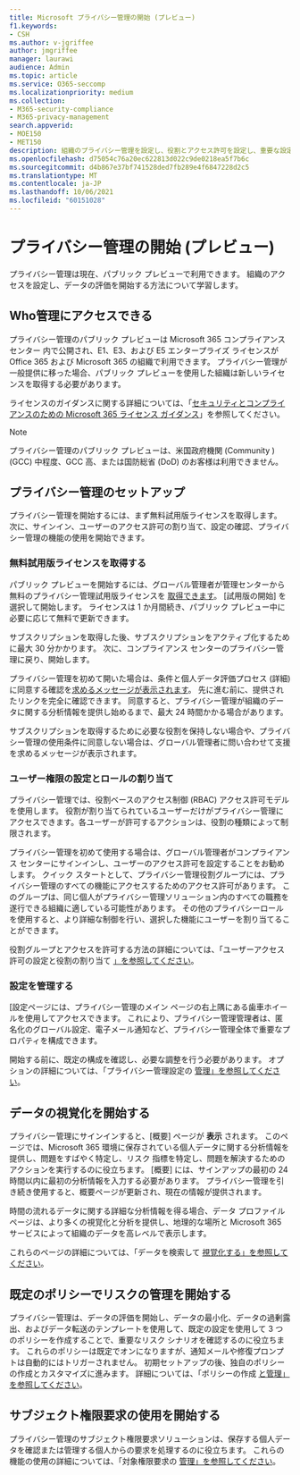 ```yaml
---
title: Microsoft プライバシー管理の開始 (プレビュー)
f1.keywords:
- CSH
ms.author: v-jgriffee
author: jmgriffee
manager: laurawi
audience: Admin
ms.topic: article
ms.service: O365-seccomp
ms.localizationpriority: medium
ms.collection:
- M365-security-compliance
- M365-privacy-management
search.appverid:
- MOE150
- MET150
description: 組織のプライバシー管理を設定し、役割とアクセス許可を設定し、重要な設定を構成する方法について説明します。
ms.openlocfilehash: d75054c76a20ec622813d022c9de0218ea5f7b6c
ms.sourcegitcommit: d4b867e37bf741528ded7fb289e4f6847228d2c5
ms.translationtype: MT
ms.contentlocale: ja-JP
ms.lasthandoff: 10/06/2021
ms.locfileid: "60151028"
---
```

# <a name="get-started-with-privacy-management-preview"></a>プライバシー管理の開始 (プレビュー)

プライバシー管理は現在、パブリック プレビューで利用できます。 組織のアクセスを設定し、データの評価を開始する方法について学習します。

## <a name="who-can-access-privacy-management"></a>Who管理にアクセスできる

プライバシー管理のパブリック プレビューは Microsoft 365 コンプライアンス センター 内で公開され、E1、E3、および E5 エンタープライズ ライセンスが Office 365 および Microsoft 365 の組織で利用できます。 プライバシー管理が一般提供に移った場合、パブリック プレビューを使用した組織は新しいライセンスを取得する必要があります。

ライセンスのガイダンスに関する詳細については、「[セキュリティとコンプライアンスのための Microsoft 365 ライセンス ガイダンス](/office365/servicedescriptions/microsoft-365-service-descriptions/microsoft-365-tenantlevel-services-licensing-guidance/microsoft-365-security-compliance-licensing-guidance#information-protection)」を参照してください。

> [!Note]
> プライバシー管理のパブリック プレビューは、米国政府機関 (Community ) (GCC) 中程度、GCC 高、または国防総省 (DoD) のお客様は利用できません。

## <a name="set-up-privacy-management"></a>プライバシー管理のセットアップ

プライバシー管理を開始するには、まず無料試用版ライセンスを取得します。 次に、サインイン、ユーザーのアクセス許可の割り当て、設定の確認、プライバシー管理の機能の使用を開始できます。

### <a name="get-free-trial-license"></a>無料試用版ライセンスを取得する

パブリック プレビューを開始するには、グローバル管理者が管理センターから無料のプライバシー管理試用版ライセンスを [取得できます](https://aka.ms/purchasem365privacy)。 [試用版の開始] を選択して開始します。 ライセンスは 1 か月間続き、パブリック プレビュー中に必要に応じて無料で更新できます。

サブスクリプションを取得した後、サブスクリプションをアクティブ化するために最大 30 分かかります。 次に、コンプライアンス センターのプライバシー管理に戻り、開始します。

プライバシー管理を初めて開いた場合は、条件と個人データ評価プロセス (詳細) に同意する確認を[求めるメッセージが表示されます](privacy-management.md#where-privacy-management-identifies-personal-data)。 先に進む前に、提供されたリンクを完全に確認できます。 同意すると、プライバシー管理が組織のデータに関する分析情報を提供し始めるまで、最大 24 時間かかる場合があります。

サブスクリプションを取得するために必要な役割を保持しない場合や、プライバシー管理の使用条件に同意しない場合は、グローバル管理者に問い合わせて支援を求めるメッセージが表示されます。

### <a name="set-user-permissions-and-assign-roles"></a>ユーザー権限の設定とロールの割り当て

プライバシー管理では、役割ベースのアクセス制御 (RBAC) アクセス許可モデルを使用します。 役割が割り当てられているユーザーだけがプライバシー管理にアクセスできます。各ユーザーが許可するアクションは、役割の種類によって制限されます。

プライバシー管理を初めて使用する場合は、グローバル管理者がコンプライアンス センターにサインインし、ユーザーのアクセス許可を設定することをお勧めします。 クイック スタートとして、プライバシー管理役割グループには、プライバシー管理のすべての機能にアクセスするためのアクセス許可があります。 このグループは、同じ個人がプライバシー管理ソリューション内のすべての職務を遂行できる組織に適している可能性があります。 その他のプライバシーロールを使用すると、より詳細な制御を行い、選択した機能にユーザーを割り当てることができます。

役割グループとアクセスを許可する方法の詳細については、「ユーザーアクセス許可の設定と役割の割り当て [」を参照してください](privacy-management-permissions.md)。

### <a name="manage-settings"></a>設定を管理する

[設定ページには、プライバシー管理のメイン ページの右上隅にある歯車ホイールを使用してアクセスできます。 これにより、プライバシー管理管理者は、匿名化のグローバル設定、電子メール通知など、プライバシー管理全体で重要なプロパティを構成できます。

開始する前に、既定の構成を確認し、必要な調整を行う必要があります。 オプションの詳細については、「プライバシー管理設定の [管理」を参照してください](privacy-management-settings.md)。

## <a name="start-visualizing-your-data"></a>データの視覚化を開始する

プライバシー管理にサインインすると、[概要] ページが **表示** されます。 このページでは、Microsoft 365 環境に保存されている個人データに関する分析情報を提供し、問題をすばやく特定し、リスク 指標を特定し、問題を解決するためのアクションを実行するのに役立ちます。 [概要] には、サインアップの最初の 24 時間以内に最初の分析情報を入力する必要があります。 プライバシー管理を引き続き使用すると、概要ページが更新され、現在の情報が提供されます。

時間の流れるデータに関する詳細な分析情報を得る場合、データ プロファイル ページは、より多くの視覚化と分析を提供し、地理的な場所と Microsoft 365 サービスによって組織のデータを高レベルで表示します。

これらのページの詳細については、「データを検索して [視覚化する」を参照してください](privacy-management-data-profile.md)。

## <a name="start-managing-risks-with-default-policies"></a>既定のポリシーでリスクの管理を開始する

プライバシー管理は、データの評価を開始し、データの最小化、データの過剰露出、およびデータ転送のテンプレートを使用して、既定の設定を使用して 3 つのポリシーを作成することで、重要なリスク シナリオを確認するのに役立ちます。 これらのポリシーは既定でオンになりますが、通知メールや修復プロンプトは自動的にはトリガーされません。 初期セットアップの後、独自のポリシーの作成とカスタマイズに進みます。 詳細については、「ポリシーの作成 [と管理」を参照してください](privacy-management-policies.md)。

## <a name="get-started-with-subject-rights-requests"></a>サブジェクト権限要求の使用を開始する

プライバシー管理のサブジェクト権限要求ソリューションは、保存する個人データを確認または管理する個人からの要求を処理するのに役立ちます。 これらの機能の使用の詳細については、「対象権限要求の [管理」を参照してください](privacy-management-subject-rights-requests.md)。
